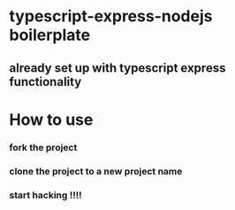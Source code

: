 # typescript-express-nodejs boilerplate
## already set up with typescript express functionality

# How to use
### fork the project
### clone the project to a new project name
### start hacking !!!!